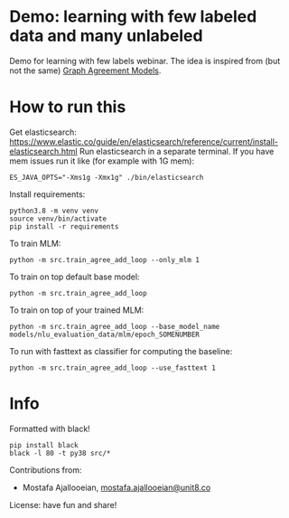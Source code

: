 # Demo: learning with few labeled data and many unlabeled
Demo for learning with few labels webinar.
The idea is inspired from (but not the same) 
[Graph Agreement Models](https://proceedings.neurips.cc/paper/2019/file/4772c1b987f1f6d8c9d4ef0f3b764f7a-Paper.pdf).


# How to run this
Get elasticsearch: https://www.elastic.co/guide/en/elasticsearch/reference/current/install-elasticsearch.html
Run elasticsearch in a separate terminal. If you have mem issues run it like (for example with 1G mem):
```
ES_JAVA_OPTS="-Xms1g -Xmx1g" ./bin/elasticsearch
```

Install requirements:
```
python3.8 -m venv venv
source venv/bin/activate
pip install -r requirements
```

To train MLM:
```
python -m src.train_agree_add_loop --only_mlm 1
```

To train on top default base model:
```
python -m src.train_agree_add_loop
```

To train on top of your trained MLM:
```
python -m src.train_agree_add_loop --base_model_name models/nlu_evaluation_data/mlm/epoch_SOMENUMBER
```

To run with fasttext as classifier for computing the baseline:
```
python -m src.train_agree_add_loop --use_fasttext 1
```

# Info
Formatted with black!
```
pip install black
black -l 80 -t py38 src/*
```

Contributions from:
* Mostafa Ajallooeian, mostafa.ajallooeian@unit8.co

License: have fun and share!
